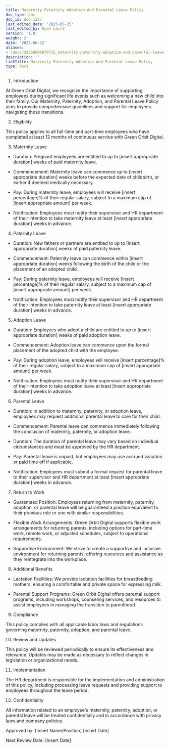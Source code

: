 ```yaml
---
title: Maternity Paternity Adoption And Parental Leave Policy
doc_type: doc
doc_id: doc-1257
last_edited_date: '2025-05-25'
last_edited_by: Ryan Laird
version: '1.0'
weight: 2
date: '2025-06-12'
aliases:
- /docs/20250606070715_maternity-paternity-adoption-and-parental-leave-policy_1_1/
description: ''
linkTitle: Maternity Paternity Adoption And Parental Leave Policy
type: docs
---
```


1. Introduction

At Green Orbit Digital, we recognize the importance of supporting employees during significant life events such as welcoming a new child into their family. Our Maternity, Paternity, Adoption, and Parental Leave Policy aims to provide comprehensive guidelines and support for employees navigating these transitions.

2. Eligibility

This policy applies to all full-time and part-time employees who have completed at least 12 months of continuous service with Green Orbit Digital.

3. Maternity Leave

- Duration: Pregnant employees are entitled to up to [insert appropriate duration] weeks of paid maternity leave.

- Commencement: Maternity leave can commence up to [insert appropriate duration] weeks before the expected date of childbirth, or earlier if deemed medically necessary.

- Pay: During maternity leave, employees will receive [insert percentage]% of their regular salary, subject to a maximum cap of [insert appropriate amount] per week.

- Notification: Employees must notify their supervisor and HR department of their intention to take maternity leave at least [insert appropriate duration] weeks in advance.

4. Paternity Leave

- Duration: New fathers or partners are entitled to up to [insert appropriate duration] weeks of paid paternity leave.

- Commencement: Paternity leave can commence within [insert appropriate duration] weeks following the birth of the child or the placement of an adopted child.

- Pay: During paternity leave, employees will receive [insert percentage]% of their regular salary, subject to a maximum cap of [insert appropriate amount] per week.

- Notification: Employees must notify their supervisor and HR department of their intention to take paternity leave at least [insert appropriate duration] weeks in advance.

5. Adoption Leave

- Duration: Employees who adopt a child are entitled to up to [insert appropriate duration] weeks of paid adoption leave.

- Commencement: Adoption leave can commence upon the formal placement of the adopted child with the employee.

- Pay: During adoption leave, employees will receive [insert percentage]% of their regular salary, subject to a maximum cap of [insert appropriate amount] per week.

- Notification: Employees must notify their supervisor and HR department of their intention to take adoption leave at least [insert appropriate duration] weeks in advance.

6. Parental Leave

- Duration: In addition to maternity, paternity, or adoption leave, employees may request additional parental leave to care for their child.

- Commencement: Parental leave can commence immediately following the conclusion of maternity, paternity, or adoption leave.

- Duration: The duration of parental leave may vary based on individual circumstances and must be approved by the HR department.

- Pay: Parental leave is unpaid, but employees may use accrued vacation or paid time off if applicable.

- Notification: Employees must submit a formal request for parental leave to their supervisor and HR department at least [insert appropriate duration] weeks in advance.

7. Return to Work

- Guaranteed Position: Employees returning from maternity, paternity, adoption, or parental leave will be guaranteed a position equivalent to their previous role or one with similar responsibilities.

- Flexible Work Arrangements: Green Orbit Digital supports flexible work arrangements for returning parents, including options for part-time work, remote work, or adjusted schedules, subject to operational requirements.

- Supportive Environment: We strive to create a supportive and inclusive environment for returning parents, offering resources and assistance as they reintegrate into the workplace.

8. Additional Benefits

- Lactation Facilities: We provide lactation facilities for breastfeeding mothers, ensuring a comfortable and private space for expressing milk.

- Parental Support Programs: Green Orbit Digital offers parental support programs, including workshops, counseling services, and resources to assist employees in managing the transition to parenthood.

9. Compliance

This policy complies with all applicable labor laws and regulations governing maternity, paternity, adoption, and parental leave.

10. Review and Updates

This policy will be reviewed periodically to ensure its effectiveness and relevance. Updates may be made as necessary to reflect changes in legislation or organizational needs.

11. Implementation

The HR department is responsible for the implementation and administration of this policy, including processing leave requests and providing support to employees throughout the leave period.

12. Confidentiality

All information related to an employee's maternity, paternity, adoption, or parental leave will be treated confidentially and in accordance with privacy laws and company policies.

Approved by:
[Insert Name/Position]
[Insert Date]

Next Review Date:
[Insert Date]
